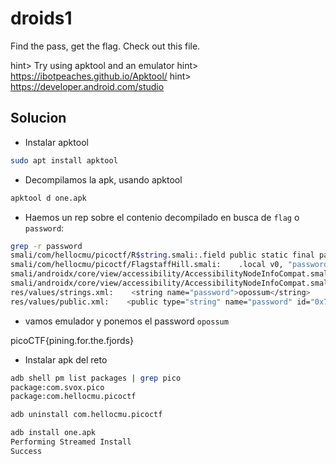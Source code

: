 
# droids1
Find the pass, get the flag. Check out this file.

hint> Try using apktool and an emulator
hint> https://ibotpeaches.github.io/Apktool/
hint> https://developer.android.com/studio


## Solucion
- Instalar apktool
```bash
sudo apt install apktool
```

- Decompilamos la apk, usando apktool
```bash
apktool d one.apk 
```

- Haemos un rep sobre el contenio decompilado en busca de `flag` o `password`:
```bash
grep -r password
smali/com/hellocmu/picoctf/R$string.smali:.field public static final password:I = 0x7f0b002f
smali/com/hellocmu/picoctf/FlagstaffHill.smali:    .local v0, "password":Ljava/lang/String;
smali/androidx/core/view/accessibility/AccessibilityNodeInfoCompat.smali:    .param p1, "password"    # Z
smali/androidx/core/view/accessibility/AccessibilityNodeInfoCompat.smali:    const-string v2, "; password: "
res/values/strings.xml:    <string name="password">opossum</string>
res/values/public.xml:    <public type="string" name="password" id="0x7f0b002f" />

```

- vamos emulador y ponemos el password `opossum`

picoCTF{pining.for.the.fjords}



- Instalar apk del reto
```bash
adb shell pm list packages | grep pico
package:com.svox.pico
package:com.hellocmu.picoctf

adb uninstall com.hellocmu.picoctf

adb install one.apk                   
Performing Streamed Install
Success


```